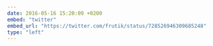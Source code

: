 ```yaml
---
date: 2016-05-16 15:20:09 +0200
embed: "twitter"
embed_url: "https://twitter.com/frutik/status/728526946309685248"
type: "left"
---
```

<!-- <blockquote class="twitter-tweet" data-lang="en"><p lang="uk" dir="ltr">Робоче місце кунча найти дуже легко <a href="https://t.co/P4higj7ZmM">pic.twitter.com/P4higj7ZmM</a></p>&mdash; frutik (@frutik) <a href="https://twitter.com/frutik/status/728526946309685248">May 6, 2016</a></blockquote>
 -->
